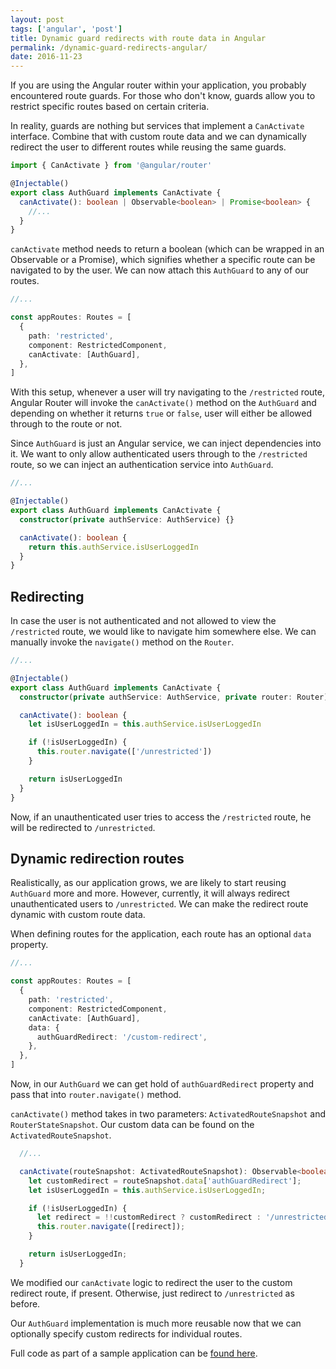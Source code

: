 ```yaml
---
layout: post
tags: ['angular', 'post']
title: Dynamic guard redirects with route data in Angular
permalink: /dynamic-guard-redirects-angular/
date: 2016-11-23
---
```


If you are using the Angular router within your application, you probably encountered route guards.
For those who don't know, guards allow you to restrict specific routes based on certain criteria.

In reality, guards are nothing but services that implement a `CanActivate` interface. Combine that with
custom route data and we can dynamically redirect the user to different routes while reusing the same guards.

```ts
import { CanActivate } from '@angular/router'

@Injectable()
export class AuthGuard implements CanActivate {
  canActivate(): boolean | Observable<boolean> | Promise<boolean> {
    //...
  }
}
```

`canActivate` method needs to return a boolean (which can be wrapped in an Observable or a Promise),
which signifies whether a specific route can be navigated to by the user.
We can now attach this `AuthGuard` to any of our routes.

```ts
//...

const appRoutes: Routes = [
  {
    path: 'restricted',
    component: RestrictedComponent,
    canActivate: [AuthGuard],
  },
]
```

With this setup, whenever a user will try navigating to the `/restricted` route, Angular Router will
invoke the `canActivate()` method on the `AuthGuard` and depending on whether it returns `true` or
`false`, user will either be allowed through to the route or not.

Since `AuthGuard` is just an Angular service, we can inject dependencies into it.
We want to only allow authenticated users through to the `/restricted` route, so we can inject an authentication
service into `AuthGuard`.

```ts
//...

@Injectable()
export class AuthGuard implements CanActivate {
  constructor(private authService: AuthService) {}

  canActivate(): boolean {
    return this.authService.isUserLoggedIn
  }
}
```

## Redirecting

In case the user is not authenticated and not allowed to view the `/restricted` route,
we would like to navigate him somewhere else. We can manually invoke the `navigate()` method
on the `Router`.

```ts
//...

@Injectable()
export class AuthGuard implements CanActivate {
  constructor(private authService: AuthService, private router: Router) {}

  canActivate(): boolean {
    let isUserLoggedIn = this.authService.isUserLoggedIn

    if (!isUserLoggedIn) {
      this.router.navigate(['/unrestricted'])
    }

    return isUserLoggedIn
  }
}
```

Now, if an unauthenticated user tries to access the `/restricted` route, he will be redirected to
`/unrestricted`.

## Dynamic redirection routes

Realistically, as our application grows, we are likely to start reusing `AuthGuard` more and more.
However, currently, it will always redirect unauthenticated users to `/unrestricted`. We can make the
redirect route dynamic with custom route data.

When defining routes for the application, each route has an optional `data` property.

```ts
//...

const appRoutes: Routes = [
  {
    path: 'restricted',
    component: RestrictedComponent,
    canActivate: [AuthGuard],
    data: {
      authGuardRedirect: '/custom-redirect',
    },
  },
]
```

Now, in our `AuthGuard` we can get hold of `authGuardRedirect` property and pass that into `router.navigate()` method.

`canActivate()` method takes in two parameters: `ActivatedRouteSnapshot` and `RouterStateSnapshot`. Our custom data can be found on
the `ActivatedRouteSnapshot`.

```ts
  //...

  canActivate(routeSnapshot: ActivatedRouteSnapshot): Observable<boolean> {
    let customRedirect = routeSnapshot.data['authGuardRedirect'];
    let isUserLoggedIn = this.authService.isUserLoggedIn;

    if (!isUserLoggedIn) {
      let redirect = !!customRedirect ? customRedirect : '/unrestricted';
      this.router.navigate([redirect]);
    }

    return isUserLoggedIn;
  }

```

We modified our `canActivate` logic to redirect the user to the custom redirect route, if present.
Otherwise, just redirect to `/unrestricted` as before.

Our `AuthGuard` implementation is much more reusable now that we can optionally specify custom redirects for
individual routes.

Full code as part of a sample application can be <a href="https://github.com/kirjai/blog-code-snippets/tree/master/async-guards-redirects" target="_blank">found here</a>.
